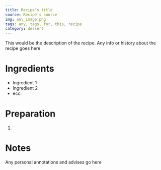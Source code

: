 ```yaml
---
title: Recipe's title
source: Recipe's source
img: an\_image.png
tags: any, tags, for, this, recipe
category: dessert
---
```


This would be the description of the recipe. Any info or history about the recipe goes here

Ingredients
===========

* Ingredient 1
* Ingredient 2
* ecc.

Preparation
===========
1. 

Notes
=====

Any personal annotations and advises go here

